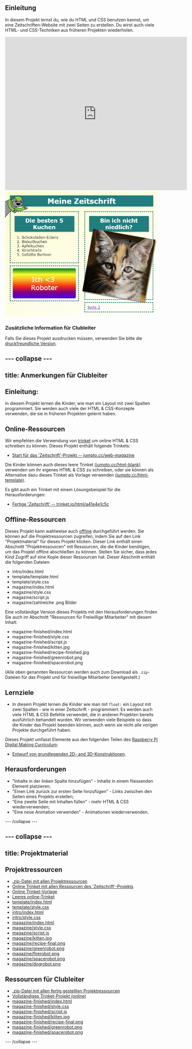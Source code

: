 ## Einleitung

In diesem Projekt lernst du, wie du HTML und CSS benutzen kannst, um eine Zeitschriften-Website mit zwei Seiten zu erstellen. Du wirst auch viele HTML- und CSS-Techniken aus früheren Projekten wiederholen.

<div class="trinket">
  <iframe src="https://trinket.io/embed/html/a41e4e1c5c?outputOnly=true&start=result" width="600" height="505" frameborder="0" marginwidth="0" marginheight="0" allowfullscreen>
  </iframe>
  <img src="images/magazine-final.png">
</div>

### Zusätzliche Information für Clubleiter

Falls Sie dieses Projekt ausdrucken müssen, verwenden Sie bitte die [druckfreundliche Version](https://projects.raspberrypi.org/en/projects/magazine/print).

## \--- collapse \---

## title: Anmerkungen für Clubleiter

## Einleitung:

In diesem Projekt lernen die Kinder, wie man ein Layout mit zwei Spalten programmiert. Sie werden auch viele der HTML & CSS-Konzepte verwenden, die sie in früheren Projekten gelernt haben.

## Online-Ressourcen

Wir empfehlen die Verwendung von [trinket](https://trinket.io/) um online HTML & CSS schreiben zu können. Dieses Projekt enthält folgende Trinkets:

* [Start für das 'Zeitschrift'-Projekt -- jumpto.cc/web-magazine](http://jumpto.cc/web-magazine)

Die Kinder können auch dieses leere Trinket [(jumpto.cc/html-blank)](http://jumpto.cc/html-blank) verwenden um ihr eigenes HTML & CSS zu schreiben, oder sie können als Alternative dazu dieses Trinket als Vorlage verwenden [(jumpto.cc/html-template)](http://jumpto.cc/html-template).

Es gibt auch ein Trinket mit einem Lösungsbeispiel für die Herausforderungen:

* [Fertige 'Zeitschrift' -- trinket.io/html/a41e4e1c5c](https://trinket.io/html/a41e4e1c5c)

## Offline-Ressourcen

Dieses Projekt kann wahlweise auch [offline](https://www.codeclubprojects.org/en-GB/resources/webdev-working-offline/) durchgeführt werden. Sie können auf die Projektressourcen zugreifen, indem Sie auf den Link "Projektmaterial" für dieses Projekt klicken. Dieser Link enthält einen Abschnitt "Projektressourcen" mit Ressourcen, die die Kinder benötigen, um das Projekt offline abschließen zu können. Stellen Sie sicher, dass jedes Kind Zugriff auf eine Kopie dieser Ressourcen hat. Dieser Abschnitt enthält die folgenden Dateien:

* intro/index.html
* template/template.html
* template/style.css
* magazine/index.html
* magazine/style.css
* magazine/script.js
* magazine/zahlreiche .png Bilder

Eine vollständige Version dieses Projekts mit den Herausforderungen finden Sie auch im Abschnitt "Ressourcen für Freiwillige Mitarbeiter" mit diesem Inhalt:

* magazine-finished/index.html
* magazine-finished/style.css
* magazine-finished/script.js
* magazine-finished/kitten.jpg
* magazine-finished/recipe-finished.jpg
* magazine-finished/greenrobot.png
* magazine-finished/spacerobot.png

(Alle oben genannten Ressourcen werden auch zum Download als `.zip`-Dateien für das Projekt und für freiwillige Mitarbeiter bereitgestellt.)

## Lernziele

* In diesem Projekt lernen die Kinder wie man mit `float:` ein Layout mit zwei Spalten - wie in einer Zeitschrift - programmiert. Es werden auch viele HTML & CSS Befehle verwendet, die in anderen Projekten bereits ausführlich behandelt wurden. Wir verwenden viele Beispiele so dass die Kinder das Projekt beenden können, auch wenn sie nicht alle vorigen Projekte durchgeführt haben. 

Dieses Projekt umfasst Elemente aus den folgenden Teilen des [Raspberry Pi Digital Making Curriculum](http://rpf.io/curriculum):

* [Entwurf von grundlegenden 2D- and 3D-Konstruktionen](https://www.raspberrypi.org/curriculum/design/creator).

## Herausforderungen

* "Inhalte in der linken Spalte hinzufügen" - Inhalte in einem fliessenden Element platzieren;
* "Einen Link zurück zur ersten Seite hinzufügen" - Links zwischen den Seiten eines Projekts erstellen;
* "Eine zweite Seite mit Inhalten füllen" - mehr HTML & CSS wiederverwenden;
* "Eine neue Animation verwenden" - Animationen wiederverwenden.

\--- /collapse \---

## \--- collapse \---

## title: Projektmaterial

## Projektressourcen

* [.zip-Datei mit allen Projektressourcen](resources/magazine-project-resources.zip)
* [Online Trinket mit allen Ressourcen des 'Zeitschrift'-Projekts](http://jumpto.cc/web-magazine)
* [Online Trinket-Vorlage](http://jumpto.cc/trinket-template)
* [Leeres online-Trinket](http://jumpto.cc/trinket-blank)
* [template/index.html](resources/template-index.html)
* [template/style.css](resources/template-style.css)
* [intro/index.html](resources/intro-index.html)
* [intro/style.css](resources/intro-style.css)
* [magazine/index.html](resources/magazine-index.html)
* [magazine/style.css](resources/magazine-style.css)
* [magazine/script.js](resources/magazine-script.js)
* [magazine/kitten.jpg](resources/magazine-kitten.jpg)
* [magazine/recipe-final.png](resources/magazine-recipe-final.png)
* [magazine/greenrobot.png](resources/magazine-greenrobot.png)
* [magazine/firerobot.png](resources/magazine-firerobot.png)
* [magazine/spacerobot.png](resources/magazine-spacerobot.png)
* [magazine/dogrobot.png](resources/magazine-dogrobot.png)

## Ressourcen für Clubleiter

* [.zip-Datei mit allen fertig gestellten Projektressourcen](resources/magazine-volunteer-resources.zip)
* [Vollständiges Trinket-Projekt (online)](https://trinket.io/html/a41e4e1c5c)
* [magazine-finished/index.html](resources/magazine-finished-index.html)
* [magazine-finished/style.css](resources/magazine-finished-style.css)
* [magazine-finished/script.js](resources/magazine-finished-script.js)
* [magazine-finished/kitten.jpg](resources/magazine-finished-kitten.jpg)
* [magazine-finished/recipe-final.png](resources/magazine-finished-recipe-final.png)
* [magazine-finished/greenrobot.png](resources/magazine-finished-greenrobot.png)
* [magazine-finished/spacerobot.png](resources/magazine-finished-spacerobot.png)

\--- /collapse \---